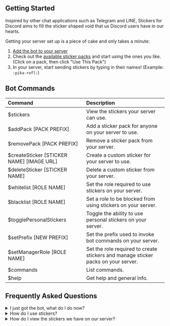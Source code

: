 ## Getting Started

Inspired by other chat applications such as Telegram and LINE, Stickers for Discord aims to fill the sticker shaped void that us Discord users have in our hearts.

Getting your server set up is a piece of cake and only takes a minute:

1. [Add the bot to your server](%%BOT_INVITE_URL%%)
2. Check out the [available sticker packs](/packs) and start using the ones you like.  
   (Click on a pack, then click "Use This Pack")
3. In your server, start sending stickers by typing in their names! (Example: `:pika-rofl:`)

## Bot Commands

| Command                                    | Description                                                                       |
| :----------------------------------------- | :-------------------------------------------------------------------------------- |
| \$stickers                                 | View the stickers your server can use.                                            |
| \$addPack [PACK PREFIX]                    | Add a sticker pack for anyone on your server to use.                              |
| \$removePack [PACK PREFIX]                 | Remove a sticker pack from your server.                                           |
| \$createSticker [STICKER NAME] [IMAGE URL] | Create a custom sticker for your server to use.                                   |
| \$deleteSticker [STICKER NAME]             | Delete a custom sticker from your server.                                         |
| \$whitelist [ROLE NAME]                    | Set the role required to use stickers on your server.                             |
| \$blacklist [ROLE NAME]                    | Set a role to be blocked from using stickers on your server.                      |
| \$togglePersonalStickers                   | Toggle the ability to use personal stickers on your server.                       |
| \$setPrefix [NEW PREFIX]                   | Set the prefix used to invoke bot commands on your server.                        |
| \$setManagerRole [ROLE NAME]               | Set the role required to create stickers and manage sticker packs on your server. |
| \$commands                                 | List commands.                                                                    |
| \$help                                     | Get help and general info.                                                        |

## Frequently Asked Questions

<details>
  <summary>I just got the bot, what do I do now?</summary>

  Start off by either [adding a sticker pack to your server](/packs), or by creating your own stickers (read below). Bot commands are listed above.
</details>

<details>
  <summary>How do I use stickers?</summary>
  
  Simply type the sticker names as they appear (Example: `:pika-rofl:`) Note: You can't include other text with your message when using a sticker. Just type the sticker name and hit enter. 
</details>

<details>
  <summary>How do I view the stickers we have on our server?</summary>
  
  Use the command `$stickers`
</details>